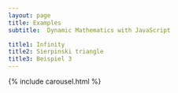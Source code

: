 ```yaml
---
layout: page
title: Examples
subtitle:  Dynamic Mathematics with JavaScript

title1: Infinity
title2: Sierpinski triangle
title3: Beispiel 3
---
```

{% include carousel.html %}
